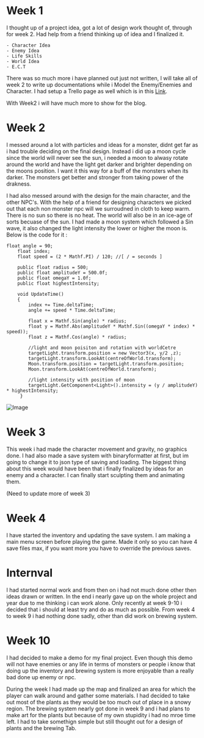 
# Week 1
I thought up of a project idea, got a lot of design work thought of, through for week 2. Had help from a friend thinking up of idea and I finalized it.
```
- Character Idea
- Enemy Idea
- Life Skills
- World Idea
- E.C.T
```
There was so much more i have planned out just not written, I will take all of week 2 to write up documentations while i Model the Enemy/Enemies and Character.
I had setup a Trello page as well which is in this [Link](https://trello.com/b/wYP5vaxr/luna-we).

With Week2 i will have much more to show for the blog.

# Week 2
I messed around a lot with particles and ideas for a monster, didnt get far as i had trouble deciding on the final design.
Instead i did up a moon cycle since the world will never see the sun, i needed a moon to alwasy rotate around the world and have the light get darker and brighter depending on the moons position. I want it this way for a buff of the monsters when its darker. The monsters get better and stronger from taking power of the drakness.

I had also messed around with the design for the main character, and the other NPC's. With the help of a friend for designing characters we picked out that each non monster npc will we surroudned in cloth to keep warm. There is no sun so there is no heat. The world will also be in an ice-age of sorts becuase of the sun.
I had made a moon system which followed a Sin wave, it also changed the light intensity the lower or higher the moon is.
Below is the code for it :
```
float angle = 90;
    float index;
    float speed = (2 * Mathf.PI) / 120; //[ / = seconds ]

    public float radius = 500;
    public float amplitudeY = 500.0f;
    public float omegaY = 1.0f;
    public float highestIntensity;
    
    void UpdateTime()
    {
        index += Time.deltaTime;
        angle += speed * Time.deltaTime;

        float x = Mathf.Sin(angle) * radius;
        float y = Mathf.Abs(amplitudeY * Mathf.Sin((omegaY * index) * speed));
        float z = Mathf.Cos(angle) * radius;

        //light and moon poisiton and rotation with worldCetre
        targetLight.transform.position = new Vector3(x, y/2 ,z);
        targetLight.transform.LookAt(centreOfWorld.transform);
        Moon.transform.position = targetLight.transform.position;
        Moon.transform.LookAt(centreOfWorld.transform);

        //light intensity with position of moon
        targetLight.GetComponent<Light>().intensity = (y / amplitudeY) * highestIntensity;
     }
```
![Image](https://trello-attachments.s3.amazonaws.com/60867cc6b7f287738b24d963/608686a8ae49fd4a937e4b41/c788a17186345ba2831b7481b465d9c3/image.png)

# Week 3
This week i had made the character movement and gravity, no graphics done. 
I had also made a save system with binaryformatter at first, but im going to change it to json type of saving and loading.
The biggest thing about this week would have been that i finally finalized by ideas for an enemy and a character. I can finally start sculpting them and animating them.

(Need to update more of week 3)

# Week 4
I have started the inventory and updating the save system.
I am making a main menu screen before playing the game. Made it only so you can have 4 save files max, if you want more you have to override the previous saves.

# Internval
I had started normal work and from then on i had not much done other then ideas drawn or written. In the end i nearly gave up on the whole project and year due to me thinking i can work alone. Only recently at week 9-10 i decided that i should at least try and do as much as possible. From week 4 to week 9 i had nothing done sadly, other than did work on brewing system.

# Week 10
I had decided to make a demo for my final project. Even though this demo will not have enemies or any life in terms of monsters or people i know that doing up the inventory and brewing system is more enjoyable than a really bad done up enemy or npc.

During the week I had made up the map and finalized an area for which the player can walk around and gather some materials. I had decided to take out most of the plants as they would be too much out of place in a snowy region. 
The brewing system nearly got done in week 9 and i had plans to make art for the plants but because of my own stupidity i had no mroe time left. I had to take somethign simple but still thought out for a design of plants and the brewing Tab.
